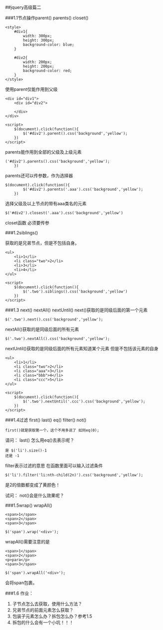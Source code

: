 ##jquery高级篇二

###1.1节点操作parent() parents() closet()

	<style>
		#div1{
			width: 300px;
			height: 300px;
			background-color: blue;
		}

		#div2{
			width: 200px;
			height: 200px;
			background-color: red;
		}
	</style>
	
使用parent仅能作用到父级

	<div id="div1">
		<div id="div2">
			
		</div>
	</div>

	<script>
		$(document).click(function(){
			$('#div2').parent().css('background','yellow');
		})
	</script>
	
parents能作用到全部的父级及上级元素

	('#div2').parents().css('background','yellow');
		})
		
parents还可以传参数，作为选择器

	$(document).click(function(){
			$('#div2').parents('.aaa').css('background','yellow');
		})
		
选择父级及以上节点的带有aaa类名的元素

	$('#div2').closest('.aaa').css('background','yellow')
	
closet函数 必须要传参

###1.2siblings()

获取的是兄弟节点，但是不包括自身。

	<ul>
		<li>1</li>
		<li class="two">2</li>
		<li>3</li>
		<li>4</li>
	</ul>

	<script>
		$(document).click(function(){
			$('.two').siblings().css('background','yellow')
		})
	</script>

###1.3 next() nextAll() nextUntil()
next()获取的是同级后面的第一个元素

	$('.two').next().css('background','yellow');

nextAll()获取的是同级后面的所有元素

	$('.two').nextAll().css('background','yellow');	
nextUntil()获取的是同级后面的所有元素知道某个元素 但是不包括该元素的自身

	<ul>
		<li>1</li>
		<li class="two">2</li>
		<li class="aaa">3</li>
		<li class="bbb">4</li>
		<li class="ccc">5</li>
	</ul>

	<script>
		$(document).click(function(){
			$('.two').nextUntil('.ccc').css('background','yellow');
		})
	</script>
	
###1.4过滤 first() last() eq() filter() not()
	
	first()就是获取第一个，这个不用多说了 如同eq(0);
	
请问： last() 怎么用eq()去表示呢？

	是 $('li').size()-1
	还是 -1

filter表示过滤的意思 在函数里面可以输入过滤条件

	$('li').filter('li:nth-child(2n)').css('background','yellow');
	
是2的倍数都变成了黄颜色！

试问： not()会是什么效果呢？

###1.5wrap() wrapAll()
	
	<span>1</span>
	<span>2</span>
	<span>3</span>
	
	$('span').wrap('<div>');

	

wrapAll()需要注意的是
	
	<span>1</span>
	<span>2</span>
	<p>para</p>
	<span>3</span>
	
	$('span').wrapAll('<div>');
	
会将span包裹。

###1.6
作业：
 
1. 子节点怎么去获取，使用什么方法？
2. 兄弟节点的前面元素怎么获取？
3. 包装子元素怎么办？拆包怎么办？参考1.5
4. 拆包的什么会有一个小坑！！！